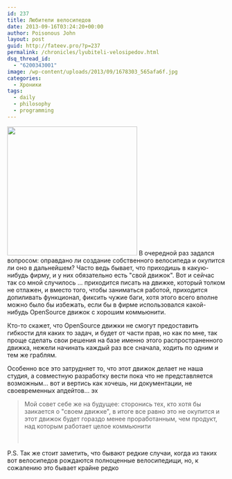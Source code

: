```yaml
---
id: 237
title: Любители велосипедов
date: 2013-09-16T03:24:20+00:00
author: Poisonous John
layout: post
guid: http://fateev.pro/?p=237
permalink: /chronicles/lyubiteli-velosipedov.html
dsq_thread_id:
  - "6200343001"
image: /wp-content/uploads/2013/09/1678303_565afa6f.jpg
categories:
  - Хроники
tags:
  - daily
  - philosophy
  - programming
---
```

<a href="http://fateev.pro/wp-content/uploads/2013/09/1678303_565afa6f.jpg"><img class="alignleft size-medium wp-image-238" title="Велосипед" src="http://fateev.pro/wp-content/uploads/2013/09/1678303_565afa6f-300x297.jpg" alt="" width="300" height="297" /></a>
В очередной раз задался вопросом: оправдано ли создание собственного велосипеда и окупится ли оно в дальнейшем? Часто ведь бывает, что приходишь в какую-нибудь фирму, и у них обязательно есть "свой движок". Вот и сейчас так со мной случилось ... приходится писать на движке, который толком не отлажен, и вместо того, чтобы заниматься работой, приходится допиливать функционал, фиксить чужие баги, хотя этого всего вполне можно было бы избежать, если бы в фирме использовался какой-нибудь OpenSource движок с хорошим коммьюнити.

Кто-то скажет, что OpenSource движки не смогут предоставить гибкости для каких то задач, и будет от части прав, но как по мне, так проще сделать свои решения на базе именно этого распространенного движка, нежели начинать каждый раз все сначала, ходить по одним и тем же граблям.

Особенно все это затрудняет то, что этот движок делает не наша студия, а совместную разработку вести пока что не представляется возможным... вот и вертись как хочешь, ни документации, не своевременных апдейтов... эх
<blockquote>Мой совет себе же на будущее: сторонись тех, кто хотя бы заикается о "своем движке", в итоге все равно это не окупится и этот движок будет гораздо менее проработанным, чем продукт, над которым работает целое коммьюнити

&nbsp;</blockquote>
P.S. Так же стоит заметить, что бывают редкие случаи, когда из таких вот велосипедов рождаются полноценные велосипедищи, но, к сожалению это бывает крайне редко